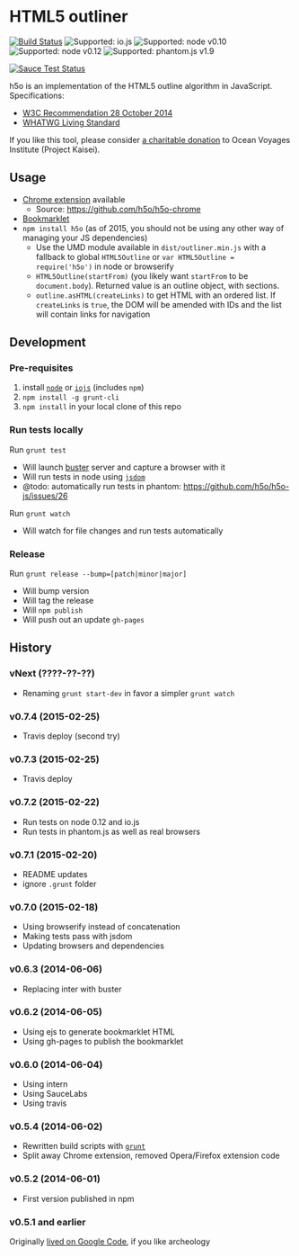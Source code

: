 # HTML5 outliner #
[![Build Status](https://travis-ci.org/h5o/h5o-js.svg?branch=master)](https://travis-ci.org/h5o/h5o-js)
![Supported: io.js](http://img.shields.io/badge/node-io.js-brightgreen.svg)
![Supported: node v0.10](http://img.shields.io/badge/node-0.10.x-brightgreen.svg)
![Supported: node v0.12](http://img.shields.io/badge/node-0.12.x-brightgreen.svg)
![Supported: phantom.js v1.9](http://img.shields.io/badge/phantom.js-1.9.x-brightgreen.svg)

[![Sauce Test Status](https://saucelabs.com/browser-matrix/h5o-js.svg)](https://saucelabs.com/u/h5o-js)

h5o is an implementation of the HTML5 outline algorithm in JavaScript. Specifications:

* [W3C Recommendation 28 October 2014](http://www.w3.org/TR/html5/sections.html#outline)
* [WHATWG Living Standard](https://html.spec.whatwg.org/multipage/semantics.html#outlines)

If you like this tool, please consider [a charitable donation](https://www.ammado.com/community/112794) to Ocean Voyages Institute (Project Kaisei).

## Usage ##

* [Chrome extension](https://chrome.google.com/extensions/detail/afoibpobokebhgfnknfndkgemglggomo) available
    - Source: https://github.com/h5o/h5o-chrome
* [Bookmarklet](http://h5o.github.io/h5o-js/outliner.html)
* `npm install h5o` (as of 2015, you should not be using any other way of managing your JS dependencies)
  - Use the UMD module available in `dist/outliner.min.js` with a fallback to global `HTML5Outline` or 
    `var HTML5Outline = require('h5o')` in node or browserify
  - `HTML5Outline(startFrom)` (you likely want `startFrom` to be `document.body`). Returned value is an outline object, with sections.
  - `outline.asHTML(createLinks)` to get HTML with an ordered list. If `createLinks` is `true`, the DOM will be amended with IDs and the list will contain links for navigation

## Development ##

### Pre-requisites ###
 
1. install [`node`](http://nodejs.org/) or [`iojs`](https://iojs.org/) (includes `npm`)
2. `npm install -g grunt-cli`
4. `npm install` in your local clone of this repo

### Run tests locally ###
Run `grunt test`
* Will launch [buster](http://busterjs.org) server and capture a browser with it
* Will run tests in node using [`jsdom`](https://www.npmjs.com/package/jsdom)
* @todo: automatically run tests in phantom: https://github.com/h5o/h5o-js/issues/26

Run `grunt watch`
* Will watch for file changes and run tests automatically

### Release ###
Run `grunt release --bump=[patch|minor|major]`
* Will bump version
* Will tag the release
* Will `npm publish`
* Will push out an update `gh-pages`


## History ##

### vNext (????-??-??) ###
* Renaming `grunt start-dev` in favor a simpler `grunt watch`

### v0.7.4 (2015-02-25) ###
* Travis deploy (second try)

### v0.7.3 (2015-02-25) ###
* Travis deploy

### v0.7.2 (2015-02-22) ###
* Run tests on node 0.12 and io.js
* Run tests in phantom.js as well as real browsers

### v0.7.1 (2015-02-20) ###
* README updates
* ignore `.grunt` folder

### v0.7.0 (2015-02-18) ###
* Using browserify instead of concatenation
* Making tests pass with jsdom
* Updating browsers and dependencies

### v0.6.3 (2014-06-06) ###
* Replacing inter with buster

### v0.6.2 (2014-06-05) ###
* Using ejs to generate bookmarklet HTML
* Using gh-pages to publish the bookmarklet

### v0.6.0 (2014-06-04) ###
* Using intern
* Using SauceLabs
* Using travis

### v0.5.4 (2014-06-02) ###
* Rewritten build scripts with [`grunt`](http://gruntjs.com)
* Split away Chrome extension, removed Opera/Firefox extension code

### v0.5.2 (2014-06-01) ###
* First version published in npm

### v0.5.1 and earlier ###
Originally [lived on Google Code](https://code.google.com/p/h5o), if you like archeology 
